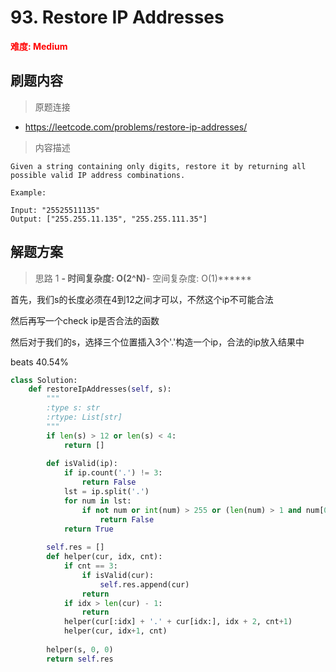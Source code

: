 # 93. Restore IP Addresses

**<font color=red>难度: Medium</font>**

## 刷题内容

> 原题连接

* https://leetcode.com/problems/restore-ip-addresses/

> 内容描述

```
Given a string containing only digits, restore it by returning all possible valid IP address combinations.

Example:

Input: "25525511135"
Output: ["255.255.11.135", "255.255.111.35"]
```

## 解题方案

> 思路 1
******- 时间复杂度: O(2^N)******- 空间复杂度: O(1)******

首先，我们s的长度必须在4到12之间才可以，不然这个ip不可能合法

然后再写一个check ip是否合法的函数

然后对于我们的s，选择三个位置插入3个'.'构造一个ip，合法的ip放入结果中

beats 40.54%

```python
class Solution:
    def restoreIpAddresses(self, s):
        """
        :type s: str
        :rtype: List[str]
        """
        if len(s) > 12 or len(s) < 4:
            return []
        
        def isValid(ip):
            if ip.count('.') != 3:
                return False
            lst = ip.split('.')
            for num in lst:
                if not num or int(num) > 255 or (len(num) > 1 and num[0] == '0'):
                    return False
            return True
        
        self.res = []
        def helper(cur, idx, cnt):
            if cnt == 3:
                if isValid(cur):
                    self.res.append(cur)
                return
            if idx > len(cur) - 1:
                return
            helper(cur[:idx] + '.' + cur[idx:], idx + 2, cnt+1)
            helper(cur, idx+1, cnt)
            
        helper(s, 0, 0)
        return self.res
```

